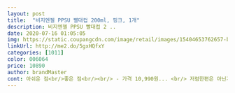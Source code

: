 ```yaml
---
layout: post 
title:  "비지엔젤 PPSU 빨대컵 200ml, 핑크, 1개" 
description: 비지엔젤 PPSU 빨대컵 2 ..
date: 2020-07-16 01:05:05 
img: https://static.coupangcdn.com/image/retail/images/15404653762657-b484befc-f1af-4e60-a8dc-ef900a2b2cdc.jpg 
linkUrl: http://me2.do/5gxHQfxY 
categories: [1011] 
color: 006064 
price: 10890 
author: brandMaster 
cont: 아쉬운 점<br/>좋은 점<br/><br/> - 가격 10,990원... <br/> 저렴한편은 아닌가 같고, 보통가격대인것 같아요.<br/> (캐릭터제외하고)<br/><br/> - 그냥 얼집에 컵을 보낼까 고민입니다 ㅠㅠ<br/><br/> - 뚜껑 부분이 너무 빡빡해서 3살인 딸이 혼자 뚜껑을 못빼요 ㅠ 얼집에 보내도 될지 고민입니다.<br/>.<br/> 물 마실때마다 선생님이 열어주실 수는 없으니 말입니다 ㅠ<br/><br/> - 무게.<br/>.<br/>보통 빨대컵정도의 무게에요 무겁거나 그렇지는 않아요.<br/>.<br/><br/><br/> - 아이가 손잡이 잡을때... <br/>불편해해요.<br/> 컵의 옆면과 손잡이의 굴곡면이 붙어 있어서 ㅠㅠ(사진 보시면 확실히 보입니다.<br/>.<br/>ㅠ)<br/><br/> - 제가 사용했던 브랜드와은 달리, 안에 추가 있어서.<br/>.<br/> 세척하기는 좀 불편해요 추룰 빼고 추 안에까지 씻어야 되서.<br/>.<br/><br/>1.<br/> 열탕 소독이나 전자레인지의 사용은 어려움<br/>1.<br/> 젖병과 빨대컵의 호환성이(All In one 기능) 좋아 아기 개월수에 따라 변형이 가능하여 실용적임<br/>10.<br/> 추의 연결고리가 실리콘이라 부드럽고 유연하여 꺽여도 어려움없이 사용이 가능함<br/>11.<br/> 타사 제품과도 호환이 되는 다양성과 실용성<br/>2.<br/>  빨대컵의 완벽 밀봉 및 차단기능이 다소 떨어져 지퍼팩이나 파우치에 한번 더 넣어 음료나 빨대컵 내용물이 쏟아지지 않게 주의해야 함<br/>2.<br/> 빨대컵 뚜껑이나 본체 색상의 다양화로 선택의 폭이 넓음(아이가 선호하는 색을 사줄수 있어 좋았음)<br/>3.<br/> 환경호르몬 비스페놀<br/> -A 검출이 되지 않아 믿 음이 가고 신뢰가 가는 ppsu소재로 안전한 빨대컵이라 좋음<br/> 
---
```

 